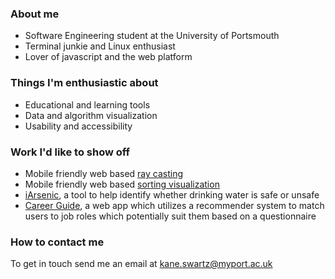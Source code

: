 ### About me

* Software Engineering student at the University of Portsmouth
* Terminal junkie and Linux enthusiast
* Lover of javascript and the web platform

### Things I'm enthusiastic about

* Educational and learning tools
* Data and algorithm visualization
* Usability and accessibility

### Work I'd like to show off

* Mobile friendly web based [ray casting](https://github.com/JavaRip/JSRaycaster)
* Mobile friendly web based [sorting visualization](https://github.com/JavaRip/sortingVisualizer)
* [iArsenic](https://github.com/portsoc/iArsenic), a tool to help identify whether drinking water is
  safe or unsafe
* [Career Guide](https://pontoonapps.com/careerguide/), a web app which utilizes a recommender
  system to match users to job roles which potentially suit them based on a questionnaire

### How to contact me

To get in touch send me an email at kane.swartz@myport.ac.uk

<!-- **JavaRip/JavaRip** is a ✨ _special_ ✨ repository because its `README.md` (this file) appears
on your GitHub profile.

Here are some ideas to get you started:

- 🔭 I’m currently working on ...
- 🌱 I’m currently learning ...
- 👯 I’m looking to collaborate on ...
- 🤔 I’m looking for help with ...
- 💬 Ask me about ...
- 📫 How to reach me: ...
- 😄 Pronouns: ...
- ⚡ Fun fact: ...  -->
